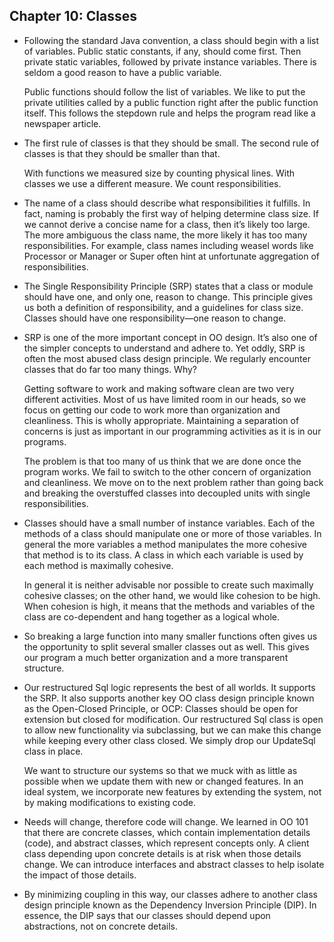 ## Chapter 10: Classes

- Following the standard Java convention, a class should begin with a list of variables. Public static constants, if any, should come first. Then private static variables, followed by private instance variables. There is seldom a good reason to have a public variable.

	Public functions should follow the list of variables. We like to put the private utilities called by a public function right after the public function itself. This follows the stepdown rule and helps the program read like a newspaper article.

- The first rule of classes is that they should be small. The second rule of classes is that they should be smaller than that.

	With functions we measured size by counting physical lines. With classes we use a different measure. We count responsibilities.

- The name of a class should describe what responsibilities it fulfills. In fact, naming is probably the first way of helping determine class size. If we cannot derive a concise name for a class, then it’s likely too large. The more ambiguous the class name, the more likely it has too many responsibilities. For example, class names including weasel words like Processor or Manager or Super often hint at unfortunate aggregation of responsibilities.

- The Single Responsibility Principle (SRP) states that a class or module should have one, and only one, reason to change. This principle gives us both a definition of responsibility, and a guidelines for class size. Classes should have one responsibility—one reason to change.

- SRP is one of the more important concept in OO design. It’s also one of the simpler concepts to understand and adhere to. Yet oddly, SRP is often the most abused class design principle. We regularly encounter classes that do far too many things. Why?

	Getting software to work and making software clean are two very different activities. Most of us have limited room in our heads, so we focus on getting our code to work more than organization and cleanliness. This is wholly appropriate. Maintaining a separation of concerns is just as important in our programming activities as it is in our programs.

	The problem is that too many of us think that we are done once the program works. We fail to switch to the other concern of organization and cleanliness. We move on to the next problem rather than going back and breaking the overstuffed classes into decoupled units with single responsibilities.

- Classes should have a small number of instance variables. Each of the methods of a class should manipulate one or more of those variables. In general the more variables a method manipulates the more cohesive that method is to its class. A class in which each variable is used by each method is maximally cohesive.

	In general it is neither advisable nor possible to create such maximally cohesive classes; on the other hand, we would like cohesion to be high. When cohesion is high, it means that the methods and variables of the class are co-dependent and hang together as a logical whole.

- So breaking a large function into many smaller functions often gives us the opportunity to split several smaller classes out as well. This gives our program a much better organization and a more transparent structure.

- Our restructured Sql logic represents the best of all worlds. It supports the SRP. It also supports another key OO class design principle known as the Open-Closed Principle, or OCP: Classes should be open for extension but closed for modification. Our restructured Sql class is open to allow new functionality via subclassing, but we can make this change while keeping every other class closed. We simply drop our UpdateSql class in place.

	We want to structure our systems so that we muck with as little as possible when we update them with new or changed features. In an ideal system, we incorporate new features by extending the system, not by making modifications to existing code.

- Needs will change, therefore code will change. We learned in OO 101 that there are concrete classes, which contain implementation details (code), and abstract classes, which represent concepts only. A client class depending upon concrete details is at risk when those details change. We can introduce interfaces and abstract classes to help isolate the impact of those details.

- By minimizing coupling in this way, our classes adhere to another class design principle known as the Dependency Inversion Principle (DIP). In essence, the DIP says that our classes should depend upon abstractions, not on concrete details.
